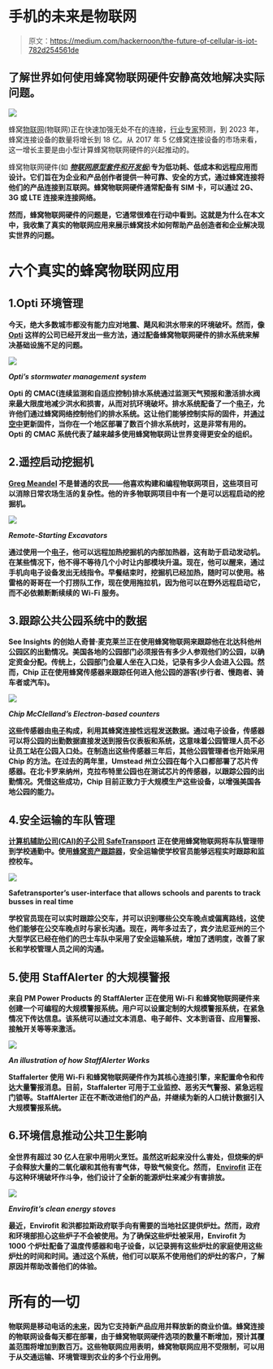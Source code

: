 # 手机的未来是物联网

> 原文：<https://medium.com/hackernoon/the-future-of-cellular-is-iot-782d254561de>

## 了解世界如何使用蜂窝物联网硬件安静高效地解决实际问题。

![](img/3a41cacf495fc1f4da1ab36008042e8b.png)

蜂窝[物联网](https://hackernoon.com/tagged/iot)(物联网)正在快速加强无处不在的连接，[行业专家](https://www.ericsson.com/en/mobility-report/reports/november-2017/internet-of-things-outlook)预测，到 2023 年，蜂窝连接设备的数量将增长到 18 亿。从 2017 年 5 亿蜂窝连接设备的市场来看，这一增长主要是由小型计算蜂窝物联网硬件的兴起推动的。

蜂窝物联网硬件(如 [***物联网原型套件和开发板***](https://www.postscapes.com/internet-of-things-hardware/))**专为低功耗、低成本和远程应用而设计。它们旨在为企业和产品创作者提供一种可靠、安全的方式，通过蜂窝连接将他们的产品连接到互联网。蜂窝物联网硬件通常配备有 SIM 卡，可以通过 2G、3G 或 LTE 连接来连接网络。**

**然而，蜂窝物联网硬件的问题是，它通常很难在行动中看到。这就是为什么在本文中，我收集了真实的物联网应用来展示蜂窝技术如何帮助产品创造者和企业解决现实世界的问题。**

# **六个真实的蜂窝物联网应用**

## **1.Opti 环境管理**

**今天，绝大多数城市都没有能力应对地震、飓风和洪水带来的环境破坏。然而，像 [Opti](https://www.particle.io/customers/case-studies/opti/) 这样的公司已经开发出一些方法，通过配备蜂窝物联网硬件的排水系统来解决基础设施不足的问题。**

**![](img/247f4228eaaf6afb587d2e006f1ea4ed.png)**

***Opti’s stormwater management system***

**Opti 的 CMAC(连续监测和自适应控制)排水系统通过监测天气预报和激活排水阀来最大限度地减少洪水和损害，从而对抗环境破坏。排水系统配备了一个[电子](https://www.particle.io/products/hardware/electron-cellular-2g-3g-lte/)，允许他们通过蜂窝网络控制他们的排水系统。这让他们能够控制实际的固件，并[通过空中](https://blog.particle.io/2017/12/18/over-the-air-firmware-the-critical-driver-of-iot-success-859927/)更新固件，当你在一个地区部署了数百个排水系统时，这是非常有用的。Opti 的 CMAC 系统代表了越来越多使用蜂窝物联网让世界变得更安全的组织。**

## **2.遥控启动挖掘机**

**[Greg Meandel](https://hackernoon.com/how-a-north-dakota-farmer-built-an-iot-driven-farm-99a0ecc56f10) 不是普通的农民——他喜欢构建和编程物联网项目，这些项目可以消除日常农场生活的复杂性。他的许多物联网项目中有一个是可以远程启动的挖掘机。**

**![](img/b3f0db6ddc7159578919389cc1640638.png)**

***Remote-Starting Excavators***

**通过使用一个[电子](https://www.particle.io/products/hardware/electron-cellular-2g-3g-lte/)，他可以远程加热挖掘机的内部加热器，这有助于启动发动机。在某些情况下，他不得不等待几个小时让内部模块升温。现在，他可以醒来，通过手机向电子设备发出无线指令。早餐结束时，挖掘机已经加热，随时可以使用。格雷格的哥哥在一个打捞队工作，现在使用拖拉机，因为他可以在野外远程启动它，而不必依赖断断续续的 Wi-Fi 服务。**

## **3.跟踪公共公园系统中的数据**

**See Insights 的创始人奇普·麦克莱兰正在使用蜂窝物联网来跟踪他在北达科他州公园区的出勤情况。美国各地的公园部门必须报告有多少人参观他们的公园，以确定资金分配。传统上，公园部门会雇人坐在入口处，记录有多少人会进入公园。然而，Chip 正在使用蜂窝传感器来跟踪任何进入他公园的游客(步行者、慢跑者、骑车者或汽车)。**

**![](img/ba11a43b07f3ebb3dccb804639699896.png)**

***Chip McClelland’s Electron-based counters***

**这些传感器由[电子](https://www.particle.io/products/hardware/electron-cellular-2g-3g-lte/)构成，利用其蜂窝连接性远程发送数据。通过电子设备，传感器可以将公园的出勤数据直接发送到报告仪表板和系统，这意味着公园管理人员不必让员工站在公园入口处。在制造出这些传感器三年后，其他公园管理者也开始采用 Chip 的方法。在过去的两年里，Umstead 州立公园在每个入口都部署了芯片传感器。在北卡罗来纳州，克拉布特里公园也在测试芯片的传感器，以跟踪公园的出勤情况。凭借这些成功，Chip 目前正致力于大规模生产这些设备，以增强美国各地公园的能力。**

## **4.安全运输的车队管理**

**[计算机辅助公司(CAI)的子公司 SafeTransport](https://blog.particle.io/2018/01/04/safetransporter_case_study/) 正在使用蜂窝物联网将车队管理带到学校通勤中。使用[蜂窝资产跟踪器](https://www.particle.io/products/hardware/asset-tracker/)，安全运输使学校官员能够远程实时跟踪和监控校车。**

**![](img/7504a1fb40c91017973a9dfc04370636.png)**

**Safetransporter’s user-interface that allows schools and parents to track busses in real time**

**学校官员现在可以实时跟踪公交车，并可以识别哪些公交车晚点或偏离路线，这使他们能够在公交车晚点时与家长沟通。现在，两年多过去了，宾夕法尼亚州的三个大型学区已经在他们的巴士车队中采用了安全运输系统，增加了透明度，改善了家长和学校管理人员之间的沟通。**

## **5.使用 StaffAlerter 的大规模警报**

**来自 PM Power Products 的 StaffAlerter 正在使用 Wi-Fi 和蜂窝物联网硬件来创建一个可编程的大规模警报系统。用户可以设置定制的大规模警报系统，在紧急情况下传达信息。该系统可以通过文本消息、电子邮件、文本到语音、应用警报、接触开关等等来激活。**

**![](img/71c2e837774e580822ef4347c3c5b579.png)**

***An illustration of how StaffAlerter Works***

**Staffalerter 使用 Wi-Fi 和蜂窝物联网硬件作为其核心连接引擎，来配置命令和传达大量警报消息。目前，Staffalerter 可用于工业监控、恶劣天气警报、紧急远程门锁等。StaffAlerter 正在不断改进他们的产品，并继续为新的人口统计数据引入大规模警报系统。**

## **6.环境信息推动公共卫生影响**

**全世界有超过 30 亿人在家中用明火烹饪。虽然这听起来没什么害处，但烧柴的炉子会释放大量的二氧化碳和其他有害气体，导致气候变化。然而， [Envirofit](https://www.particle.io/customers/case-studies/envirofit/) 正在与这种环境破坏作斗争，他们设计了全新的能源炉灶来减少有害排放。**

**![](img/d6b39ac5d49b06078b251e9035dffb13.png)**

***Envirofit’s clean energy stoves***

**最近，Envirofit 和洪都拉斯政府联手向有需要的当地社区提供炉灶。然而，政府和环境部担心这些炉子不会被使用。为了确保这些炉灶被采用，Envirofit 为 1000 个炉灶配备了温度传感器和电子设备，以记录拥有这些炉灶的家庭使用这些炉灶的时间和时间。通过这个系统，他们可以联系不使用他们的炉灶的客户，了解原因并帮助改善他们的体验。**

# **所有的一切**

**物联网是移动电话的[未来](https://hackernoon.com/tagged/future)，因为它支持新产品应用并释放新的商业价值。蜂窝连接的物联网设备每天都在部署，由于蜂窝物联网硬件选项的数量不断增加，预计其覆盖范围将增加到数百万。这些物联网应用表明，蜂窝物联网应用不受限制，可以用于从交通运输、环境管理到农业的多个行业用例。**